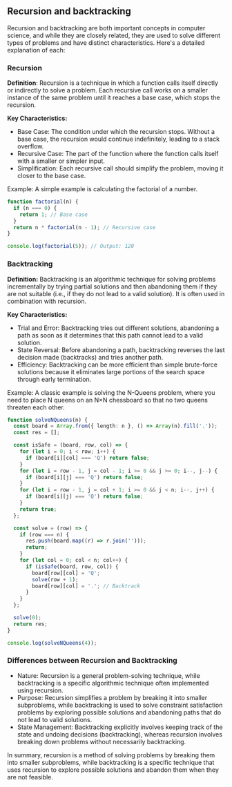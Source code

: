 ## Recursion and backtracking 
Recursion and backtracking are both important concepts in computer science, and while they are closely related, they are used to solve different types of problems and have distinct characteristics.
Here's a detailed explanation of each:

### Recursion
**Definition**: Recursion is a technique in which a function calls itself directly or indirectly to solve a problem.
Each recursive call works on a smaller instance of the same problem until it reaches a base case, which stops the recursion.

**Key Characteristics:**

- Base Case: The condition under which the recursion stops. Without a base case, the recursion would continue indefinitely, leading to a stack overflow.
- Recursive Case: The part of the function where the function calls itself with a smaller or simpler input.
- Simplification: Each recursive call should simplify the problem, moving it closer to the base case.

Example: A simple example is calculating the factorial of a number.
```TypeScript
function factorial(n) {
  if (n === 0) {
    return 1; // Base case
  }
  return n * factorial(n - 1); // Recursive case
}

console.log(factorial(5)); // Output: 120
```

### Backtracking

**Definition:** Backtracking is an algorithmic technique for solving problems incrementally by trying partial solutions and then abandoning them if they are not suitable (i.e., if they do not lead to a valid solution). It is often used in combination with recursion.

**Key Characteristics:**

- Trial and Error: Backtracking tries out different solutions, abandoning a path as soon as it determines that this path cannot lead to a valid solution.
- State Reversal: Before abandoning a path, backtracking reverses the last decision made (backtracks) and tries another path.
- Efficiency: Backtracking can be more efficient than simple brute-force solutions because it eliminates large portions of the search space through early termination.

Example: A classic example is solving the N-Queens problem, where you need to place N queens on an N×N chessboard so that no two queens threaten each other.
```TypeScript
function solveNQueens(n) {
  const board = Array.from({ length: n }, () => Array(n).fill('.'));
  const res = [];

  const isSafe = (board, row, col) => {
    for (let i = 0; i < row; i++) {
      if (board[i][col] === 'Q') return false;
    }
    for (let i = row - 1, j = col - 1; i >= 0 && j >= 0; i--, j--) {
      if (board[i][j] === 'Q') return false;
    }
    for (let i = row - 1, j = col + 1; i >= 0 && j < n; i--, j++) {
      if (board[i][j] === 'Q') return false;
    }
    return true;
  };

  const solve = (row) => {
    if (row === n) {
      res.push(board.map((r) => r.join('')));
      return;
    }
    for (let col = 0; col < n; col++) {
      if (isSafe(board, row, col)) {
        board[row][col] = 'Q';
        solve(row + 1);
        board[row][col] = '.'; // Backtrack
      }
    }
  };

  solve(0);
  return res;
}

console.log(solveNQueens(4));

```

### Differences between Recursion and Backtracking

- Nature: Recursion is a general problem-solving technique, while backtracking is a specific algorithmic technique often implemented using recursion.
- Purpose: Recursion simplifies a problem by breaking it into smaller subproblems, while backtracking is used to solve constraint satisfaction problems by exploring possible solutions and abandoning paths that do not lead to valid solutions.
- State Management: Backtracking explicitly involves keeping track of the state and undoing decisions (backtracking), whereas recursion involves breaking down problems without necessarily backtracking.

In summary, recursion is a method of solving problems by breaking them into smaller subproblems, while backtracking is a specific technique that uses recursion to explore possible solutions and abandon them when they are not feasible.
